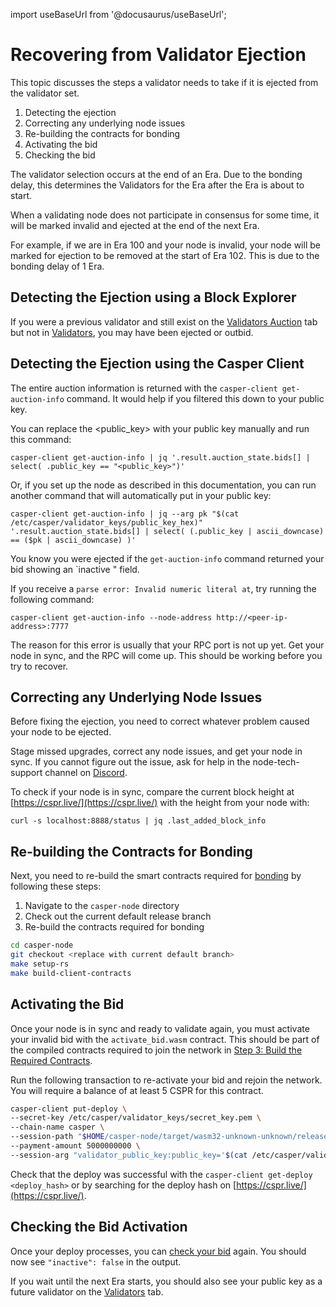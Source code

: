 import useBaseUrl from '@docusaurus/useBaseUrl';

# Recovering from Validator Ejection

This topic discusses the steps a validator needs to take if it is ejected from the validator set.

1. Detecting the ejection
2. Correcting any underlying node issues
3. Re-building the contracts for bonding
4. Activating the bid
5. Checking the bid

The validator selection occurs at the end of an Era. Due to the bonding delay, this determines the Validators for the Era after the Era is about to start.

When a validating node does not participate in consensus for some time, it will be marked invalid and ejected at the end of the next Era.

For example, if we are in Era 100 and your node is invalid, your node will be marked for ejection to be removed at the start of Era 102. This is due to the bonding delay of 1 Era.

## Detecting the Ejection using a Block Explorer

If you were a previous validator and still exist on the [Validators Auction](https://cspr.live/validators-auction) tab but not in [Validators](https://cspr.live/validators), you may have been ejected or outbid. 

## Detecting the Ejection using the Casper Client

The entire auction information is returned with the `casper-client get-auction-info` command. It would help if you filtered this down to your public key. 

You can replace the <public_key> with your public key manually and run this command:

`casper-client get-auction-info | jq '.result.auction_state.bids[] | select( .public_key == "<public_key>")'`

Or, if you set up the node as described in this documentation, you can run another command that will automatically put in your public key:

`casper-client get-auction-info | jq --arg pk "$(cat /etc/casper/validator_keys/public_key_hex)" '.result.auction_state.bids[] | select( (.public_key | ascii_downcase) == ($pk | ascii_downcase) )'`

You know you were ejected if the `get-auction-info` command returned your bid showing an `inactive " field.

If you receive a `parse error: Invalid numeric literal at`, try running the following command:

`casper-client get-auction-info --node-address http://<peer-ip-address>:7777`

The reason for this error is usually that your RPC port is not up yet. Get your node in sync, and the RPC will come up. This should be working before you try to recover.

## Correcting any Underlying Node Issues

Before fixing the ejection, you need to correct whatever problem caused your node to be ejected.

Stage missed upgrades, correct any node issues, and get your node in sync. If you cannot figure out the issue, ask for help in the node-tech-support channel on [Discord](https://discord.com/invite/Q38s3Vh).

To check if your node is in sync, compare the current block height at [https://cspr.live/](https://cspr.live/) with the height from your node with:

`curl -s localhost:8888/status | jq .last_added_block_info`

## Re-building the Contracts for Bonding

Next, you need to re-build the smart contracts required for [bonding](./bonding.md) by following these steps:

1. Navigate to the `casper-node` directory 
1. Check out the current default release branch
1. Re-build the contracts required for bonding

```bash
cd casper-node
git checkout <replace with current default branch>
make setup-rs
make build-client-contracts 
```

## Activating the Bid

Once your node is in sync and ready to validate again, you must activate your invalid bid with the `activate_bid.wasm` contract. This should be part of the compiled contracts required to join the network in [Step 3: Build the Required Contracts](../setup/joining.md#step-3-build-the-required-contracts-step-3-build-contracts).

Run the following transaction to re-activate your bid and rejoin the network. You will require a balance of at least 5 CSPR for this contract. 

<!-- TODO We are seeing some variability with this gas cost as of 1.4.9 and will dive into this and try to get better docs on this. -->

```bash
casper-client put-deploy \
--secret-key /etc/casper/validator_keys/secret_key.pem \
--chain-name casper \
--session-path "$HOME/casper-node/target/wasm32-unknown-unknown/release/activate_bid.wasm" \
--payment-amount 5000000000 \
--session-arg "validator_public_key:public_key='$(cat /etc/casper/validator_keys/public_key_hex)'"
```

Check that the deploy was successful with the `casper-client get-deploy <deploy_hash>` or by searching for the deploy hash on [https://cspr.live/](https://cspr.live/).

## Checking the Bid Activation

Once your deploy processes, you can [check your bid](recovering.md#detecting-the-ejection-using-the-casper-client) again. You should now see `"inactive": false` in the output.

If you wait until the next Era starts, you should also see your public key as a future validator on the [Validators](https://cspr.live/validators) tab.